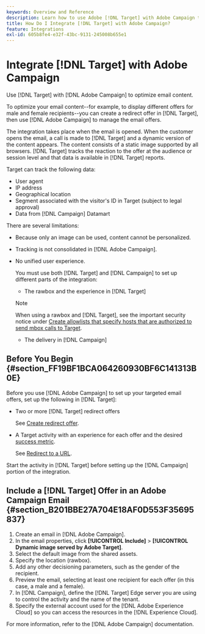 ```yaml
---
keywords: Overview and Reference
description: Learn how to use Adobe [!DNL Target] with Adobe Campaign to optimize email content.
title: How Do I Integrate [!DNL Target] with Adobe Campaign?
feature: Integrations
exl-id: 605b8fe4-e32f-43bc-9131-245008b655e1
---
```

# Integrate [!DNL Target] with Adobe Campaign

Use [!DNL Target] with [!DNL Adobe Campaign] to optimize email content.

To optimize your email content--for example, to display different offers for male and female recipients--you can create a redirect offer in [!DNL Target], then use [!DNL Adobe Campaign] to manage the email offers.

The integration takes place when the email is opened. When the customer opens the email, a call is made to [!DNL Target] and a dynamic version of the content appears. The content consists of a static image supported by all browsers. [!DNL Target] tracks the reaction to the offer at the audience or session level and that data is available in [!DNL Target] reports.

Target can track the following data:

* User agent 
* IP address 
* Geographical location 
* Segment associated with the visitor's ID in Target (subject to legal approval) 
* Data from [!DNL Campaign] Datamart

There are several limitations:

* Because only an image can be used, content cannot be personalized. 
* Tracking is not consolidated in [!DNL Adobe Campaign]. 
* No unified user experience.

  You must use both [!DNL Target] and [!DNL Campaign] to set up different parts of the integration:

    * The rawbox and the experience in [!DNL Target]

    >[!NOTE]
    >
    >When using a rawbox and [!DNL Target], see the important security notice under [Create allowlists that specify hosts that are authorized to send mbox calls to Target](/help/administrating-target/hosts.md#allowlist). 

    * The delivery in [!DNL Campaign]

## Before You Begin {#section_FF19BF1BCA064260930BF6C141313B0E}

Before you use [!DNL Adobe Campaign] to set up your targeted email offers, set up the following in [!DNL Target]:

* Two or more [!DNL Target] redirect offers

  See [Create redirect offer](/help/c-experiences/c-manage-content/offer-redirect.md). 
* A Target activity with an experience for each offer and the desired [success metric](/help/c-activities/r-success-metrics/success-metrics.md).

  See [Redirect to a URL](/help/c-experiences/c-visual-experience-composer/redirect-offer.md).

Start the activity in [!DNL Target] before setting up the [!DNL Campaign] portion of the integration.

## Include a [!DNL Target] Offer in an Adobe Campaign Email {#section_B201BBE27A704E18AF0D553F35695837}

1. Create an email in [!DNL Adobe Campaign]. 
1. In the email properties, click **[!UICONTROL Include]** > **[!UICONTROL Dynamic image served by Adobe Target]**. 
1. Select the default image from the shared assets. 
1. Specify the location (rawbox). 
1. Add any other decisioning parameters, such as the gender of the recipient. 
1. Preview the email, selecting at least one recipient for each offer (in this case, a male and a female). 
1. In [!DNL Campaign], define the [!DNL Target] Edge server you are using to control the activity and the name of the tenant. 
1. Specify the external account used for the [!DNL Adobe Experience Cloud] so you can access the resources in the [!DNL Experience Cloud].

For more information, refer to the [!DNL Adobe Campaign] documentation.

